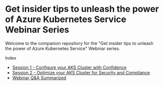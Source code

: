 # Get insider tips to unleash the power of Azure Kubernetes Service Webinar Series

Welcome to the companion repository for the "Get insider tips to unleash the power of Azure Kubernetes Service" Webinar series. 

Index
- [Session 1 - Configure your AKS Cluster with Confidence](2021-04-14-configure-your-aks-cluster-with-confidence)
- [Session 2 - Optimize your AKS Cluster for Security and Compliance](2021-04-21-optimize-your-aks-cluster-for-security-and-compliance)
- [Webinar Q&A Summarized](Q&A.md)
